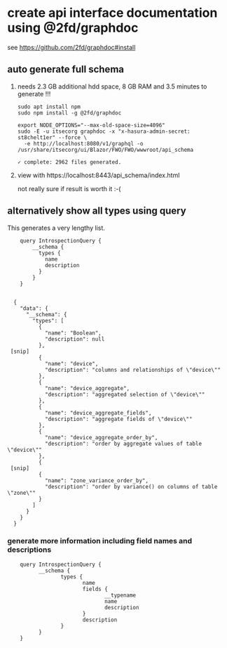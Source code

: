 # create api interface documentation using @2fd/graphdoc

see <https://github.com/2fd/graphdoc#install>

## auto generate full schema

1. needs 2.3 GB additional hdd space, 8 GB RAM and 3.5 minutes to generate !!!

       sudo apt install npm
       sudo npm install -g @2fd/graphdoc
        
       export NODE_OPTIONS="--max-old-space-size=4096"
       sudo -E -u itsecorg graphdoc -x "x-hasura-admin-secret: st8chelt1er" --force \
         -e http://localhost:8080/v1/graphql -o /usr/share/itsecorg/ui/Blazor/FWO/FWO/wwwroot/api_schema

       ✓ complete: 2962 files generated.

2. view with  https://localhost:8443/api_schema/index.html

   not really sure if result is worth it :-(

## alternatively show all types using query

This generates a very lengthy list.

        query IntrospectionQuery {
            __schema {
              types {
                name
                description
              }
            }
        }


      {
        "data": {
          "__schema": {
            "types": [
              {
                "name": "Boolean",
                "description": null
              },
     [snip]
              {
                "name": "device",
                "description": "columns and relationships of \"device\""
              },
              {
                "name": "device_aggregate",
                "description": "aggregated selection of \"device\""
              },
              {
                "name": "device_aggregate_fields",
                "description": "aggregate fields of \"device\""
              },
              {
                "name": "device_aggregate_order_by",
                "description": "order by aggregate values of table \"device\""
              },
              {
     [snip]
              {
                "name": "zone_variance_order_by",
                "description": "order by variance() on columns of table \"zone\""
              }
            ]
          }
        }
      }


### generate more information including field names and descriptions

        query IntrospectionQuery {
              __schema {
                     types {
                            name
                            fields {
                                   __typename
                                   name
                                   description
                            }
                            description
                     }
              }
        }
